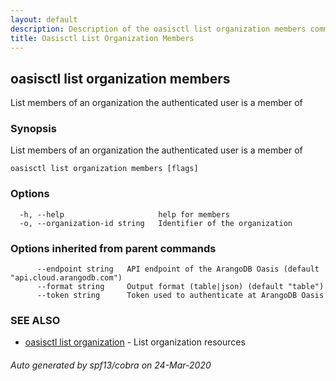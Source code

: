 ```yaml
---
layout: default
description: Description of the oasisctl list organization members command
title: Oasisctl List Organization Members
---
```

## oasisctl list organization members

List members of an organization the authenticated user is a member of

### Synopsis

List members of an organization the authenticated user is a member of

```
oasisctl list organization members [flags]
```

### Options

```
  -h, --help                     help for members
  -o, --organization-id string   Identifier of the organization
```

### Options inherited from parent commands

```
      --endpoint string   API endpoint of the ArangoDB Oasis (default "api.cloud.arangodb.com")
      --format string     Output format (table|json) (default "table")
      --token string      Token used to authenticate at ArangoDB Oasis
```

### SEE ALSO

* [oasisctl list organization](oasisctl-list-organization.md)	 - List organization resources

###### Auto generated by spf13/cobra on 24-Mar-2020
